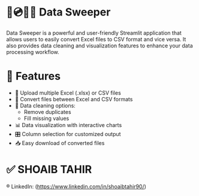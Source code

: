 # 💾💿📀💽 Data Sweeper
Data Sweeper is a powerful and user-friendly Streamlit application that allows users to easily convert Excel files to CSV format and vice versa. It also provides data cleaning and visualization features to enhance your data processing workflow.

# 🌟 Features
- 📁 Upload multiple Excel (.xlsx) or CSV files
- 🔄 Convert files between Excel and CSV formats
- 🧹 Data cleaning options:
	- Remove duplicates
 	- Fill missing values
- 📊 Data visualization with interactive charts
- 🎛️ Column selection for customized output
- 📥 Easy download of converted files

# ✅ SHOAIB TAHIR
®	LinkedIn: (https://www.linkedin.com/in/shoaibtahir90/)
